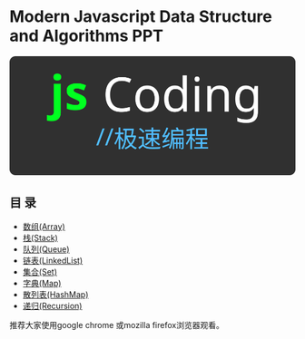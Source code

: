 # Modern Javascript Data Structure and Algorithms PPT

[![logo](img/logo.svg)](http://algorithm.jscoding.net)

## 目 录

- [数组(Array)](http://algorithm.jscoding.net/array.html)
- [栈(Stack)](http://algorithm.jscoding.net/stack.html)
- [队列(Queue)](http://algorithm.jscoding.net/queue.html)
- [链表(LinkedList)](http://algorithm.jscoding.net/linkdedlist.html)
- [集合(Set)](http://algorithm.jscoding.net/set.html)
- [字典(Map)](http://algorithm.jscoding.net/map.html)
- [散列表(HashMap)](http://algorithm.jscoding.net/hashmap.html)
- [递归(Recursion)](http://algorithm.jscoding.net/recursion.html)

推荐大家使用google chrome 或mozilla firefox浏览器观看。
